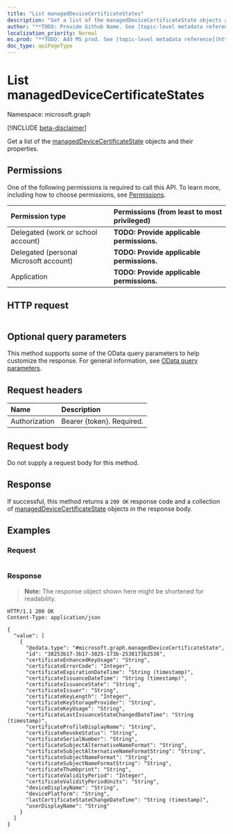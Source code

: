 ```yaml
---
title: "List managedDeviceCertificateStates"
description: "Get a list of the managedDeviceCertificateState objects and their properties."
author: "**TODO: Provide Github Name. See [topic-level metadata reference](https://msgo.azurewebsites.net/add/document/guidelines/metadata.html#topic-level-metadata)**"
localization_priority: Normal
ms.prod: "**TODO: Add MS prod. See [topic-level metadata reference](https://msgo.azurewebsites.net/add/document/guidelines/metadata.html#topic-level-metadata)**"
doc_type: apiPageType
---
```


# List managedDeviceCertificateStates
Namespace: microsoft.graph

[!INCLUDE [beta-disclaimer](../../includes/beta-disclaimer.md)]

Get a list of the [managedDeviceCertificateState](../resources/manageddevicecertificatestate.md) objects and their properties.

## Permissions
One of the following permissions is required to call this API. To learn more, including how to choose permissions, see [Permissions](/graph/permissions-reference).

|Permission type|Permissions (from least to most privileged)|
|:---|:---|
|Delegated (work or school account)|**TODO: Provide applicable permissions.**|
|Delegated (personal Microsoft account)|**TODO: Provide applicable permissions.**|
|Application|**TODO: Provide applicable permissions.**|

## HTTP request

<!-- {
  "blockType": "ignored"
}
-->
``` http
```

## Optional query parameters
This method supports some of the OData query parameters to help customize the response. For general information, see [OData query parameters](/graph/query-parameters).

## Request headers
|Name|Description|
|:---|:---|
|Authorization|Bearer {token}. Required.|

## Request body
Do not supply a request body for this method.

## Response

If successful, this method returns a `200 OK` response code and a collection of [managedDeviceCertificateState](../resources/manageddevicecertificatestate.md) objects in the response body.

## Examples

### Request
<!-- {
  "blockType": "request",
  "name": "list_manageddevicecertificatestate"
}
-->
``` http

```


### Response
>**Note:** The response object shown here might be shortened for readability.
<!-- {
  "blockType": "response",
  "truncated": true,
  "@odata.type": "Collection(microsoft.graph.managedDeviceCertificateState)"
}
-->
``` http
HTTP/1.1 200 OK
Content-Type: application/json

{
  "value": [
    {
      "@odata.type": "#microsoft.graph.managedDeviceCertificateState",
      "id": "38253b17-3b17-3825-173b-2538173b2538",
      "certificateEnhancedKeyUsage": "String",
      "certificateErrorCode": "Integer",
      "certificateExpirationDateTime": "String (timestamp)",
      "certificateIssuanceDateTime": "String (timestamp)",
      "certificateIssuanceState": "String",
      "certificateIssuer": "String",
      "certificateKeyLength": "Integer",
      "certificateKeyStorageProvider": "String",
      "certificateKeyUsage": "String",
      "certificateLastIssuanceStateChangedDateTime": "String (timestamp)",
      "certificateProfileDisplayName": "String",
      "certificateRevokeStatus": "String",
      "certificateSerialNumber": "String",
      "certificateSubjectAlternativeNameFormat": "String",
      "certificateSubjectAlternativeNameFormatString": "String",
      "certificateSubjectNameFormat": "String",
      "certificateSubjectNameFormatString": "String",
      "certificateThumbprint": "String",
      "certificateValidityPeriod": "Integer",
      "certificateValidityPeriodUnits": "String",
      "deviceDisplayName": "String",
      "devicePlatform": "String",
      "lastCertificateStateChangeDateTime": "String (timestamp)",
      "userDisplayName": "String"
    }
  ]
}
```

